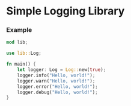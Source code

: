 # Simple Logging Library

### Example

```rust
mod lib;

use lib::Log;

fn main() {
    let logger: Log = Log::new(true);
    logger.info("Hello, world!");
    logger.warn("Hello, world!");
    logger.error("Hello, world!");
    logger.debug("Hello, world!");
}
```